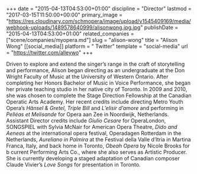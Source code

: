 +++
date = "2015-04-13T04:53:00+01:00"
discipline = "Director"
lastmod = "2017-03-15T11:50:00+00:00"
primary_image = "https://res.cloudinary.com/schmopera/image/upload/v1545409169/media/webhook-uploads/1489578640999/alisonwong.jpg.jpg"
publishDate = "2015-04-13T04:53:00+01:00"
related_companies = ["scene/companies/myopera.md"]
slug = "alison-wong"
title = "Alison Wong"
[[social_media]]
platform = " Twitter"
template = "social-media"
url = "https://twitter.com/alleywo"
+++

Driven to explore and extend the singer’s range in the craft of storytelling and performance, Alison began directing as an undergraduate at the Don Wright Faculty of Music at the University of Western Ontario. After completing her Honors Bachelor of Music in Voice Performance, she began her private teaching studio in her native city of Toronto. In 2009 and 2010, she was chosen to complete the Stage Direction Fellowship at the Canadian Operatic Arts Academy. Her recent credits include directing Metro Youth Opera’s *Hänsel & Gretel*, *Triple Bill* and *L’elisir d’amore* and performing in *Pelléas et Melisande* for Opera aan Zee in Noordwijk, Netherlands. Assistant Director credits include *Giulio Cesare* for OperaLondon, SONGSPIEL with Sylvia McNair for American Opera Theatre, *Dido and Aeneas* at the international opera festival, Operadagen Rotterdam in the Netherlands, *Aureliano in Palmira* at the Festival della Valle d’Itria in Martina Franca, Italy, and back home in Toronto, *Obeah Opera* by Nicole Brooks for b current Performing Arts Co., where she also serves as Artistic Producer. She is currently developing a staged adaptation of Canadian composer Claude Vivier’s *Love Songs* for presentation in Toronto.
